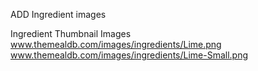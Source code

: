 ADD Ingredient images 


Ingredient Thumbnail Images
www.themealdb.com/images/ingredients/Lime.png
www.themealdb.com/images/ingredients/Lime-Small.png
